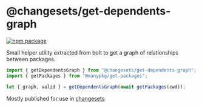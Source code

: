 # @changesets/get-dependents-graph

[![npm package](https://img.shields.io/npm/v/@changesets/get-dependents-graph)](https://npmjs.com/package/@changesets/get-dependents-graph)

[//]: # "[![View changelog](https://img.shields.io/badge/Explore%20Changelog-brightgreen)](./CHANGELOG.md)"

Small helper utility extracted from bolt to get a graph of relationships between packages.

```ts
import { getDependentsGraph } from "@changesets/get-dependents-graph";
import { getPackages } from "@manypkg/get-packages";

let { graph, valid } = getDependentsGraph(await getPackages(cwd));
```

Mostly published for use in [changesets](https://www.npmjs.com/package/@changesets/cli)
